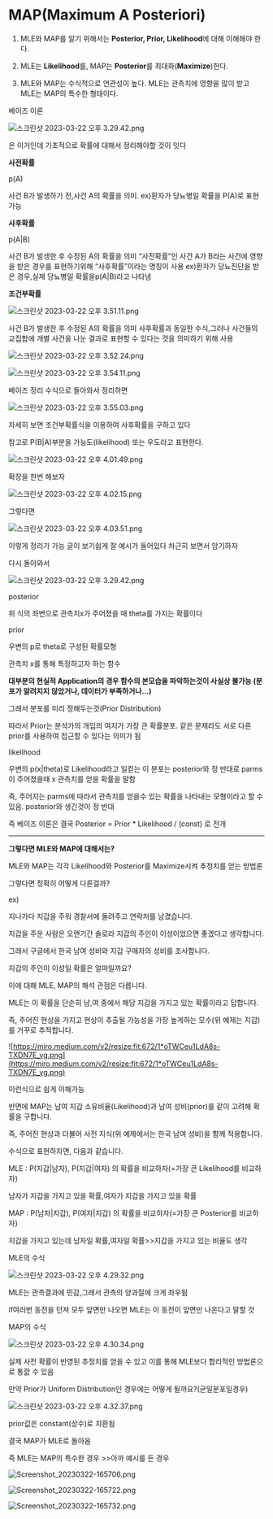 # MAP(Maximum A Posteriori)

1. MLE와 MAP를 알기 위해서는 **Posterior, Prior, Likelihood**에 대해 이해해야 한다.

2. MLE는 **Likelihood**를, MAP는 **Posterior**를 최대화(**Maximize**)한다.

3. MLE와 MAP는 수식적으로 연관성이 높다. MLE는 관측치에 영향을 많이 받고 MLE는 MAP의 특수한 형태이다.

베이즈 이론

![스크린샷 2023-03-22 오후 3.29.42.png](MAP(Maximum%20A%20Posteriori)%2009f7f25c5c954c038845ed54e6c73e37/%25E1%2584%2589%25E1%2585%25B3%25E1%2584%258F%25E1%2585%25B3%25E1%2584%2585%25E1%2585%25B5%25E1%2586%25AB%25E1%2584%2589%25E1%2585%25A3%25E1%2586%25BA_2023-03-22_%25E1%2584%258B%25E1%2585%25A9%25E1%2584%2592%25E1%2585%25AE_3.29.42.png)

은 이거인데 기초적으로 확률에 대해서 정리해야할 것이 잇다

**사전확률**

p(A)

사건 B가 발생하기 전,사건 A의 확률을 의미. ex)환자가 당뇨병일 확률을 P(A)로 표현 가능

**사후확률**

p(A|B)

사건 B가 발생한 후 수정된 A의 확률을 의미 “사전확률”인 사건 A가 B라는 사건에 영향을 받은 경우를 표현하기위해 “사후확률”이라는 명칭이 사용 ex)환자가 당뇨진단을 받은 경우,실제 당뇨병일 확률을p(A|B)라고 나타냄

**조건부확률**

![스크린샷 2023-03-22 오후 3.51.11.png](MAP(Maximum%20A%20Posteriori)%2009f7f25c5c954c038845ed54e6c73e37/%25E1%2584%2589%25E1%2585%25B3%25E1%2584%258F%25E1%2585%25B3%25E1%2584%2585%25E1%2585%25B5%25E1%2586%25AB%25E1%2584%2589%25E1%2585%25A3%25E1%2586%25BA_2023-03-22_%25E1%2584%258B%25E1%2585%25A9%25E1%2584%2592%25E1%2585%25AE_3.51.11.png)

사건 B가 발생한 후 수정된 A의 확률을 의미 사후확률과 동일한 수식,그러나 사건들의 교집합에 개별 사건을 나눈 결과로 표현할 수 있다는 것을 의미하기 위해 사용

![스크린샷 2023-03-22 오후 3.52.24.png](MAP(Maximum%20A%20Posteriori)%2009f7f25c5c954c038845ed54e6c73e37/%25E1%2584%2589%25E1%2585%25B3%25E1%2584%258F%25E1%2585%25B3%25E1%2584%2585%25E1%2585%25B5%25E1%2586%25AB%25E1%2584%2589%25E1%2585%25A3%25E1%2586%25BA_2023-03-22_%25E1%2584%258B%25E1%2585%25A9%25E1%2584%2592%25E1%2585%25AE_3.52.24.png)

![스크린샷 2023-03-22 오후 3.54.11.png](MAP(Maximum%20A%20Posteriori)%2009f7f25c5c954c038845ed54e6c73e37/%25E1%2584%2589%25E1%2585%25B3%25E1%2584%258F%25E1%2585%25B3%25E1%2584%2585%25E1%2585%25B5%25E1%2586%25AB%25E1%2584%2589%25E1%2585%25A3%25E1%2586%25BA_2023-03-22_%25E1%2584%258B%25E1%2585%25A9%25E1%2584%2592%25E1%2585%25AE_3.54.11.png)

베이즈 정리 수식으로 돌아와서 정리하면

![스크린샷 2023-03-22 오후 3.55.03.png](MAP(Maximum%20A%20Posteriori)%2009f7f25c5c954c038845ed54e6c73e37/%25E1%2584%2589%25E1%2585%25B3%25E1%2584%258F%25E1%2585%25B3%25E1%2584%2585%25E1%2585%25B5%25E1%2586%25AB%25E1%2584%2589%25E1%2585%25A3%25E1%2586%25BA_2023-03-22_%25E1%2584%258B%25E1%2585%25A9%25E1%2584%2592%25E1%2585%25AE_3.55.03.png)

자세히 보면 조건부확률식을 이용하여 사후확률을 구하고 있다

참고로 P(B|A)부분을 가능도(likelihood) 또는 우도라고 표현한다.

![스크린샷 2023-03-22 오후 4.01.49.png](MAP(Maximum%20A%20Posteriori)%2009f7f25c5c954c038845ed54e6c73e37/%25E1%2584%2589%25E1%2585%25B3%25E1%2584%258F%25E1%2585%25B3%25E1%2584%2585%25E1%2585%25B5%25E1%2586%25AB%25E1%2584%2589%25E1%2585%25A3%25E1%2586%25BA_2023-03-22_%25E1%2584%258B%25E1%2585%25A9%25E1%2584%2592%25E1%2585%25AE_4.01.49.png)

확장을 한번 해보자

![스크린샷 2023-03-22 오후 4.02.15.png](MAP(Maximum%20A%20Posteriori)%2009f7f25c5c954c038845ed54e6c73e37/%25E1%2584%2589%25E1%2585%25B3%25E1%2584%258F%25E1%2585%25B3%25E1%2584%2585%25E1%2585%25B5%25E1%2586%25AB%25E1%2584%2589%25E1%2585%25A3%25E1%2586%25BA_2023-03-22_%25E1%2584%258B%25E1%2585%25A9%25E1%2584%2592%25E1%2585%25AE_4.02.15.png)

그렇다면

![스크린샷 2023-03-22 오후 4.03.51.png](MAP(Maximum%20A%20Posteriori)%2009f7f25c5c954c038845ed54e6c73e37/%25E1%2584%2589%25E1%2585%25B3%25E1%2584%258F%25E1%2585%25B3%25E1%2584%2585%25E1%2585%25B5%25E1%2586%25AB%25E1%2584%2589%25E1%2585%25A3%25E1%2586%25BA_2023-03-22_%25E1%2584%258B%25E1%2585%25A9%25E1%2584%2592%25E1%2585%25AE_4.03.51.png)

이렇게 정리가 가능 글이 보기쉽게 잘 예시가 들어있다 차근히 보면서 암기하자

다시 돌아와서

![스크린샷 2023-03-22 오후 3.29.42.png](MAP(Maximum%20A%20Posteriori)%2009f7f25c5c954c038845ed54e6c73e37/%25E1%2584%2589%25E1%2585%25B3%25E1%2584%258F%25E1%2585%25B3%25E1%2584%2585%25E1%2585%25B5%25E1%2586%25AB%25E1%2584%2589%25E1%2585%25A3%25E1%2586%25BA_2023-03-22_%25E1%2584%258B%25E1%2585%25A9%25E1%2584%2592%25E1%2585%25AE_3.29.42.png)

posterior

위 식의 좌변으로 관측치x가 주어졌을 때 theta를 가지는 확률이다

prior

우변의 p로 theta로 구성된 확률모형

관측치 x를 통해 특정하고자 하는 함수

**대부분의 현실적 Application의 경우 함수의 본모습을 파악하는것이 사실상 불가능 (분포가 알려지지 않았거나, 데이터가 부족하거나…)**

그래서 분포를 미리 정해두는것(Prior Distribution)

따라서 Prior는 분석가의 개입의 여지가 가장 큰 확률분포. 같은 문제라도 서로 다른 prior를 사용하여 접근할 수 있다는 의미가 됨

likelihood

우변의 p(x|theta)로 Likelihood라고 일컫는 이 분포는 posterior와 정 반대로 parms이 주어졌을때 x 관측치를 얻을 확률을 말함

즉, 주어지는 parms에 따라서 관측치를 얻을수 있는 확률을 나타내는 모형이라고 할 수 있음. posterior와 생긴것이 정 반대

즉 베이즈 이론은 결국 Posterior = Prior * Likelihood / (const) 로 전개

---

**그렇다면 MLE와 MAP에 대해서는?**

MLE와 MAP는 각각 Likelihood와 Posterior를 Maximize시켜 추정치를 얻는 방법론

그렇다면 정확히 어떻게 다른걸까?

ex)

지나가다 지갑을 주워 경찰서에 돌려주고 연락처를 남겼습니다.

지갑을 주운 사람은 오랜기간 솔로라 지갑의 주인이 이성이었으면 좋겠다고 생각합니다.

그래서 구글에서 한국 남여 성비와 지갑 구매자의 성비를 조사합니다.

지갑의 주인이 이성일 확률은 얼마일까요?

이에 대해 MLE, MAP의 해석 관점은 다릅니다.

MLE는 이 확률을 단순히 남,여 중에서 해당 지갑을 가지고 있는 확률이라고 답합니다.

즉, 주어진 현상을 가지고 현상이 추출될 가능성을 가장 높게하는 모수(위 예제는 지갑)를 거꾸로 추적합니다.

![https://miro.medium.com/v2/resize:fit:672/1*oTWCeu1LdA8s-TXDN7E_yg.png](https://miro.medium.com/v2/resize:fit:672/1*oTWCeu1LdA8s-TXDN7E_yg.png)

이런식으로 쉽게 이해가능

반면에 MAP는 남여 지갑 소유비율(Likelihood)과 남여 성비(prior)를 같이 고려해 확률을 구합니다.

즉, 주어진 현상과 더불어 사전 지식(위 예제에서는 한국 남여 성비)을 함께 적용합니다.

수식으로 표현하자면, 다음과 같습니다.

MLE : P(지갑|남자), P(지갑|여자) 의 확률을 비교하자(=가장 큰 Likelihood를 비교하자)

남자가 지갑을 가지고 있을 확률,여자가 지갑을 가지고 있을 확률

MAP : P(남자|지갑), P(여자|지갑) 의 확률을 비교하자(=가장 큰 Posterior를 비교하자)

지갑을 가지고 있는데 남자일 확률,여자일 확률>>지갑을 가지고 있는 비율도 생각

MLE의 수식

![스크린샷 2023-03-22 오후 4.29.32.png](MAP(Maximum%20A%20Posteriori)%2009f7f25c5c954c038845ed54e6c73e37/%25E1%2584%2589%25E1%2585%25B3%25E1%2584%258F%25E1%2585%25B3%25E1%2584%2585%25E1%2585%25B5%25E1%2586%25AB%25E1%2584%2589%25E1%2585%25A3%25E1%2586%25BA_2023-03-22_%25E1%2584%258B%25E1%2585%25A9%25E1%2584%2592%25E1%2585%25AE_4.29.32.png)

MLE는 관측결과에 민감,그래서 관측의 양과질에 크게 좌우됨

if여러번 동전을 던져 모두 앞면만 나오면 MLE는 이 동전이 앞면만 나온다고 말할 것

MAP의 수식

![스크린샷 2023-03-22 오후 4.30.34.png](MAP(Maximum%20A%20Posteriori)%2009f7f25c5c954c038845ed54e6c73e37/%25E1%2584%2589%25E1%2585%25B3%25E1%2584%258F%25E1%2585%25B3%25E1%2584%2585%25E1%2585%25B5%25E1%2586%25AB%25E1%2584%2589%25E1%2585%25A3%25E1%2586%25BA_2023-03-22_%25E1%2584%258B%25E1%2585%25A9%25E1%2584%2592%25E1%2585%25AE_4.30.34.png)

실제 사전 확률이 반영된 추정치를 얻을 수 있고 이를 통해 MLE보다 합리적인 방법론으로 통핤 수 있음

만약 Prior가 Uniform Distribution인 경우에는 어떻게 될까요?(균일분포일경우)

![스크린샷 2023-03-22 오후 4.32.37.png](MAP(Maximum%20A%20Posteriori)%2009f7f25c5c954c038845ed54e6c73e37/%25E1%2584%2589%25E1%2585%25B3%25E1%2584%258F%25E1%2585%25B3%25E1%2584%2585%25E1%2585%25B5%25E1%2586%25AB%25E1%2584%2589%25E1%2585%25A3%25E1%2586%25BA_2023-03-22_%25E1%2584%258B%25E1%2585%25A9%25E1%2584%2592%25E1%2585%25AE_4.32.37.png)

prior값은 constant(상수)로 치환됨

결국 MAP가 MLE로 돌아옴

즉 MLE는 MAP의 특수한 경우 >>아까 예시를 든 경우

![Screenshot_20230322-165706.png](MAP(Maximum%20A%20Posteriori)%2009f7f25c5c954c038845ed54e6c73e37/Screenshot_20230322-165706.png)

![Screenshot_20230322-165722.png](MAP(Maximum%20A%20Posteriori)%2009f7f25c5c954c038845ed54e6c73e37/Screenshot_20230322-165722.png)

![Screenshot_20230322-165732.png](MAP(Maximum%20A%20Posteriori)%2009f7f25c5c954c038845ed54e6c73e37/Screenshot_20230322-165732.png)